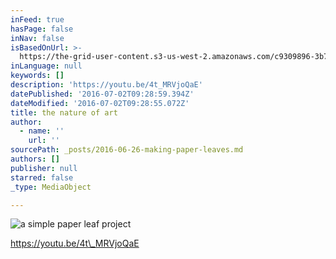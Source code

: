 ```yaml
---
inFeed: true
hasPage: false
inNav: false
isBasedOnUrl: >-
  https://the-grid-user-content.s3-us-west-2.amazonaws.com/c9309896-3b79-43c0-acd8-463da7de1da8.jpg
inLanguage: null
keywords: []
description: 'https://youtu.be/4t_MRVjoQaE'
datePublished: '2016-07-02T09:28:59.394Z'
dateModified: '2016-07-02T09:28:55.072Z'
title: the nature of art
author:
  - name: ''
    url: ''
sourcePath: _posts/2016-06-26-making-paper-leaves.md
authors: []
publisher: null
starred: false
_type: MediaObject

---
```

![a simple paper leaf project](https://the-grid-user-content.s3-us-west-2.amazonaws.com/c9309896-3b79-43c0-acd8-463da7de1da8.jpg)

https://youtu.be/4t\_MRVjoQaE